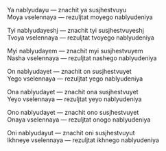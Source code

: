 Ya nablyudayu — znachit ya susjhestvuyu  
Moya vselennaya — rezuljtat moyego nablyudeniya

Tyi nablyudayeshj — znachit tyi susjhestvuyeshj  
Tvoya vselennaya — rezuljtat tvoyego nablyudeniya

Myi nablyudayem — znachit myi susjhestvuyem  
Nasha vselennaya — rezuljtat nashego nablyudeniya

On nablyudayet — znachit on susjhestvuyet  
Yego vselennaya — rezuljtat yego nablyudeniya

Ona nablyudayet — znachit ona susjhestvuyet  
Yeyo vselennaya — rezuljtat yeyo nablyudeniya

Ono nablyudayet — znachit ono susjhestvuyet  
Onaya vselennaya — rezuljtat onogo nablyudeniya

Oni nablyudayut — znachit oni susjhestvuyut  
Ikhneye vselennaya — rezuljtat ikhnego nablyudeniya
